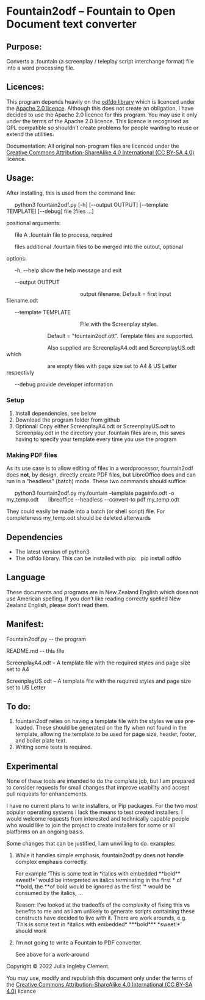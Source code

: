 ﻿# **Fountain2odf – Fountain to Open Document text converter**
## **Purpose:**
Converts a .fountain (a screenplay / teleplay script interchange format) file into a word processing file.
## **Licences:**
This program depends heavily on the [odfdo library](https://github.com/jdum/odfdo) which is licenced under the [Apache 2.0 licence](https://www.apache.org/licenses/LICENSE-2.0). Although this does not create an obligation, I have decided to use the Apache 2.0 licence for this program.  You may use it only under the terms of the Apache 2.0 licence. This licence is recognised as GPL compatible so shouldn’t create problems for people wanting to reuse or extend the utilities.

Documentation:  All original non-program files are licenced under the [Creative Commons Attribution-ShareAlike 4.0 International (CC BY-SA 4.0)](https://creativecommons.org/licenses/by-sa/4.0/) licence.
## **Usage:**
After installing, this is used from the command line:

`	`python3 fountain2odf.py [-h] [--output OUTPUT] [--template TEMPLATE] [--debug] file [files ...]

positional arguments:

`	`file		A .fountain file to process, required

`	`files                 additional .fountain files to be merged into the outout, optional

options:

`	`-h, --help           show the help message and exit

`	`--output OUTPUT

`                        	`output filename. Default = first input filename.odt

`	`--template TEMPLATE

`                        	`File with the Screenplay styles.

`				`Default = "fountain2odf.ott". Template files are supported.

`				`Also supplied are ScreenplayA4.odt and ScreenplayUS.odt which

`				`are empty files with page size set to A4 & US Letter respectivly

`	`--debug	provide developer information
### **Setup**
1. Install dependencies, see below
1. Download the program folder from github
1. Optional: Copy either ScreenplayA4.odt or ScreenplayUS.odt to Screenplay.odt in the directory your .fountain files are in, this saves having to specify your template every time you use the program
### **Making PDF files**
As its use case is to allow editing of files in a wordprocessor, fountain2odf does **not**, by design, directly create PDF files, but LibreOffice does and can run in a “headless” (batch) mode. These two commands should suffice:

`	`python3 fountain2odf.py my.fountain –template pageinfo.odt -o my\_temp.odt 
`	`libreoffice --headless --convert-to pdf my\_temp.odt

They could easily be made into a batch (or shell script) file. For completeness my\_temp.odt should be deleted afterwards
## **Dependencies**
- The latest version of python3
- The odfdo library. This can be installed with pip:
  `	`pip install odfdo
## **Language**
These documents and programs are in New Zealand English which does not use American spelling. If you don’t like reading correctly spelled New Zealand English, please don’t read them.
## **Manifest:**
Fountain2odf.py -- the program

README.md -- this file

ScreenplayA4.odt – A template file with the required styles and page size set to A4

ScreenplayUS.odt – A template file with the required styles and page size set to US Letter
## **To do:**
1. fountain2odf relies on having a template file with the styles we use pre-loaded. These should be generated on the fly when not found in the template, allowing the template to be used for page size, header, footer, and boiler plate text.
1. Writing some tests is required.
## **Experimental**
None of these tools are intended to do the complete job, but I am prepared to consider requests for small changes that improve usability and accept pull requests for enhancements.

I have no current plans to write installers, or Pip packages.  For the two most popular operating systems I lack the means to test created installers. I would welcome requests from interested and technically capable people who would like to join the project to create installers for some or all platforms on an ongoing basis.

Some changes that can be justified, I am unwilling to do. examples:

1. While it handles simple emphasis, fountain2odf.py does not handle complex emphasis correctly. 

   For example ‘This is some text in \*italics with embedded \*\*bold\*\* sweet!\*’ would be interpreted as italics terminating in the first \* of \*\*bold, the \*\*of bold would be ignored as the first ‘\* would be consumed by the italics, ...

   Reason: I’ve looked at the tradeoffs of the complexity of fixing this vs benefits to me and as I am unlikely to generate scripts containing these constructs have decided to live with it. There are work arounds, e.g. ‘This is some text in \*italics with embedded\* \*\*\*bold\*\*\* \*sweet!\*’ should work
1. I’m not going to write a Fountain to PDF converter.

   See above for a work-around


Copyright © 2022 Julia Ingleby Clement.

You may use, modify and republish this document only under the terms of  the [Creative Commons Attribution-ShareAlike 4.0 International (CC BY-SA 4.0)](https://creativecommons.org/licenses/by-sa/4.0/) licence
